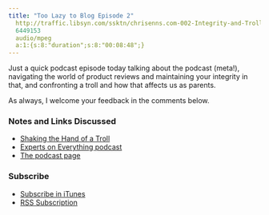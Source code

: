 ```yaml
---
title: "Too Lazy to Blog Episode 2"
  http://traffic.libsyn.com/ssktn/chrisenns.com-002-Integrity-and-Trolling.mp3
  6449153
  audio/mpeg
  a:1:{s:8:"duration";s:8:"00:08:48";}
---
```

<p>Just a quick podcast episode today talking about the podcast (meta!), navigating the world of product reviews and maintaining your integrity in that, and confronting a troll and how that affects us as parents.</p>
<p>As always, I welcome your feedback in the comments below.</p>
<h3>Notes and Links Discussed</h3>
<ul>
<li><a href="https://chrisenns.com/2012/09/shaking-the-hand-of-a-troll/">Shaking the Hand of a Troll</a></li>
<li><a href="http://expertsoneverything.ca">Experts on Everything podcast</a></li>
<li><a href="https://chrisenns.com/the-podcast/">The podcast page</a></li>
</ul>
<h3 id="subscribe">Subscribe</h3>
<ul>
<li><a href="http://phobos.apple.com/WebObjects/MZStore.woa/wa/viewPodcast?id=563304315">Subscribe in iTunes</a></li>
<li><a href="https://chrisenns.com/feed/podcast/">RSS Subscription</a></li>
</ul>
